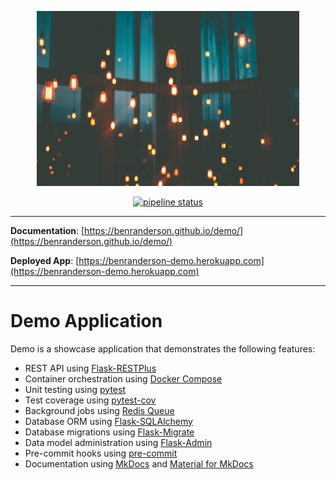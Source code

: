<p align="center">
  <a href="https://benranderson.github.io/demo/"><img alt="lights" width="420px" src="https://raw.githubusercontent.com/benranderson/demo/master/docs/img/lights.jpeg"></a>
</p>
<p align="center">
  <a href="https://gitlab.com/benranderson/demo/commits/master"><img alt="pipeline status" src="https://gitlab.com/benranderson/demo/badges/master/pipeline.svg" /></a>
</p>

---

**Documentation**: [https://benranderson.github.io/demo/](https://benranderson.github.io/demo/)

**Deployed App**: [https://benranderson-demo.herokuapp.com](https://benranderson-demo.herokuapp.com)

---

# Demo Application

Demo is a showcase application that demonstrates the following features:

* REST API using [Flask-RESTPlus](https://flask-restplus.readthedocs.io/en/stable/)
* Container orchestration using [Docker Compose](https://docs.docker.com/compose/)
* Unit testing using [pytest](https://docs.pytest.org/en/latest/)
* Test coverage using [pytest-cov](https://pytest-cov.readthedocs.io/en/latest/)
* Background jobs using [Redis Queue](https://python-rq.org)
* Database ORM using [Flask-SQLAlchemy](https://flask-sqlalchemy.palletsprojects.com/en/2.x/)
* Database migrations using [Flask-Migrate](https://flask-migrate.readthedocs.io/en/latest/)
* Data model administration using [Flask-Admin](https://flask-admin.readthedocs.io/en/latest/)
* Pre-commit hooks using [pre-commit](https://pre-commit.com)
* Documentation using [MkDocs](https://www.mkdocs.org) and [Material for MkDocs](https://squidfunk.github.io/mkdocs-material/)
